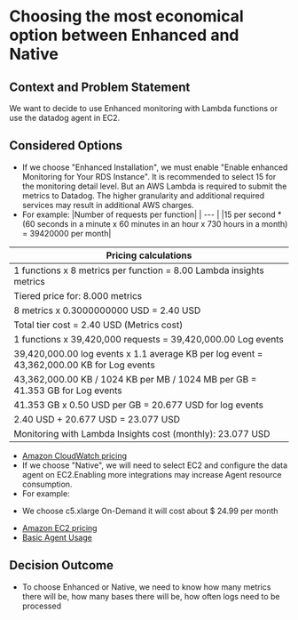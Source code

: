# Choosing the most economical option between Enhanced and Native

## Context and Problem Statement

We want to decide to use Enhanced monitoring with Lambda functions or use the datadog agent in EC2.

## Considered Options

* If we choose "Enhanced Installation", we must enable "Enable enhanced Monitoring for Your RDS Instance". It is recommended to select 15 for the monitoring detail level. But an AWS Lambda is required to submit the metrics to Datadog. The higher granularity and additional required services may result in additional AWS charges.
* For example:
|Number of requests per function|
| --- |
|15 per second * (60 seconds in a minute x 60 minutes in an hour x 730 hours in a month) = 39420000 per month|

|Pricing calculations|
| --- |
|1 functions x 8 metrics per function = 8.00 Lambda insights metrics|
|Tiered price for: 8.000 metrics|
|8 metrics x 0.3000000000 USD = 2.40 USD|
|Total tier cost = 2.40 USD (Metrics cost)|
|1 functions x 39,420,000 requests = 39,420,000.00 Log events|
|39,420,000.00 log events x 1.1 average KB per log event = 43,362,000.00 KB for Log events|
|43,362,000.00 KB / 1024 KB per MB / 1024 MB per GB = 41.353 GB for Log events|
|41.353 GB x 0.50 USD per GB = 20.677 USD for log events|
|2.40 USD + 20.677 USD = 23.077 USD|
| Monitoring with Lambda Insights cost (monthly): 23.077 USD|
* [Amazon CloudWatch pricing](https://aws.amazon.com/cloudwatch/pricing/)
* If we choose "Native", we will need to select EC2 and configure the data agent on EC2.Enabling more integrations may increase Agent resource consumption.
* For example:
- We choose c5.xlarge On-Demand it will cost about $ 24.99 per month
* [Amazon EC2 pricing](https://aws.amazon.com/ec2/pricing/)
* [Basic Agent Usage](https://docs.datadoghq.com/agent/basic_agent_usage/?tab=httpcompressionlevel6)

## Decision Outcome

* To choose Enhanced or Native, we need to know how many metrics there will be, how many bases there will be, how often logs need to be processed


